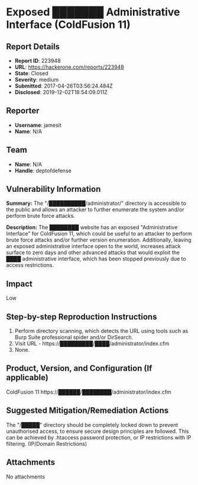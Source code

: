# Exposed ███████ Administrative Interface (ColdFusion 11)

## Report Details
- **Report ID**: 223948
- **URL**: https://hackerone.com/reports/223948
- **State**: Closed
- **Severity**: medium
- **Submitted**: 2017-04-26T03:56:24.484Z
- **Disclosed**: 2019-12-02T18:54:09.011Z

## Reporter
- **Username**: jamesit
- **Name**: N/A

## Team
- **Name**: N/A
- **Handle**: deptofdefense

## Vulnerability Information
**Summary:**
The "/██████████/administrator/" directory is accessible to the public and allows an attacker to further enumerate the system and/or perform brute force attacks.

**Description:**
The ████████ website has an exposed "Administrative Interface" for ColdFusion 11, which could be useful to an attacker to perform brute force attacks and/or further version enumeration. Additionally, leaving an exposed administrative interface open to the world, increases attack surface to zero days and other advanced attacks that would exploit the ████ administrative interface, which has been stopped previously due to access restrictions.

## Impact
Low
## Step-by-step Reproduction Instructions

1) Perform directory scanning, which detects the URL using tools such as Burp Suite professional spider and/or DirSearch.
2) Visit URL - https://█████████/████/administrator/index.cfm
3) None.

## Product, Version, and Configuration (If applicable)
ColdFusion 11
https://██████/████████/administrator/index.cfm

## Suggested Mitigation/Remediation Actions
The "/█████" directory should be completely locked down to prevent unauthorised access, to ensure secure design principles are followed. This can be achieved by .htaccess password protection, or IP restrictions with IP filtering. (IP/Domain Restrictions)

## Attachments
No attachments
